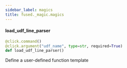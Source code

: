 ```yaml
---
sidebar_label: magics
title: fused._magic.magics
---
```


#### load\_udf\_line\_parser

```python
@click.command()
@click.argument("udf_name", type=str, required=True)
def load_udf_line_parser()
```

Define a user-defined function template

